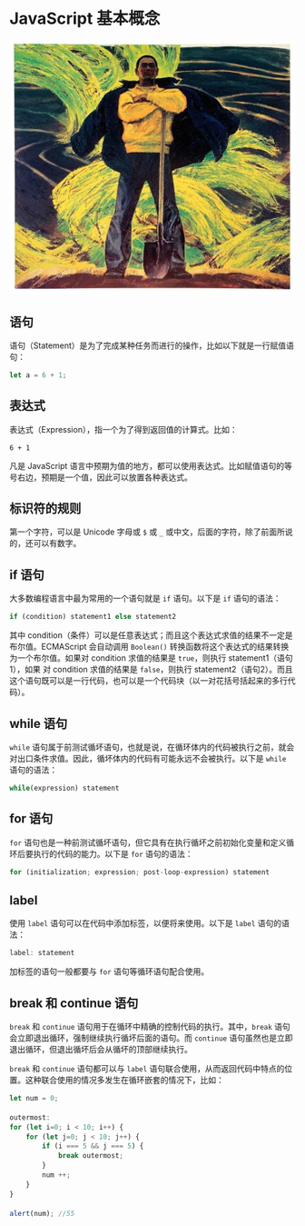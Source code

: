 # JavaScript 基本概念

![z](images/avatar.jpg)

## 语句

语句（Statement）是为了完成某种任务而进行的操作，比如以下就是一行赋值语句：

```JavaScript
let a = 6 + 1;
```

## 表达式

表达式（Expression），指一个为了得到返回值的计算式。比如：

```
6 + 1
```

凡是 JavaScript 语言中预期为值的地方，都可以使用表达式。比如赋值语句的等号右边，预期是一个值，因此可以放置各种表达式。

## 标识符的规则

第一个字符，可以是 Unicode 字母或 `$` 或 `_` 或中文，后面的字符，除了前面所说的，还可以有数字。

## if 语句

大多数编程语言中最为常用的一个语句就是 `if` 语句。以下是 `if` 语句的语法：

```JavaScript
if (condition) statement1 else statement2
```
其中 condition（条件）可以是任意表达式；而且这个表达式求值的结果不一定是布尔值。ECMAScript 会自动调用 `Boolean()` 转换函数将这个表达式的结果转换为一个布尔值。如果对 condition 求值的结果是 `true`，则执行 statement1（语句1），如果 对 condition 求值的结果是 `false`，则执行 statement2（语句2）。而且这个语句既可以是一行代码，也可以是一个代码块（以一对花括号括起来的多行代码）。

## while 语句

`while` 语句属于前测试循坏语句，也就是说，在循环体内的代码被执行之前，就会对出口条件求值。因此，循坏体内的代码有可能永远不会被执行。以下是 `while` 语句的语法：

```JavaScript
while(expression) statement
```

## for 语句

`for` 语句也是一种前测试循坏语句，但它具有在执行循坏之前初始化变量和定义循环后要执行的代码的能力。以下是 `for` 语句的语法：

```JavaScript
for (initialization; expression; post-loop-expression) statement
```

## label

使用 `label` 语句可以在代码中添加标签，以便将来使用。以下是 `label` 语句的语法：

```JavaScript
label: statement
```

加标签的语句一般都要与 `for` 语句等循环语句配合使用。

## break 和 continue 语句

`break` 和 `continue` 语句用于在循环中精确的控制代码的执行。其中，`break` 语句会立即退出循环，强制继续执行循坏后面的语句。而 `continue` 语句虽然也是立即退出循环，但退出循坏后会从循坏的顶部继续执行。

`break` 和 `continue` 语句都可以与 `label` 语句联合使用，从而返回代码中特点的位置。这种联合使用的情况多发生在循环嵌套的情况下，比如：

```JavaScript
let num = 0;

outermost:
for (let i=0; i < 10; i++) {
	for (let j=0; j < 10; j++) {
		if (i === 5 && j === 5) {
    		break outermost;
    	}
    	num ++;
  	}
}

alert(num); //55
```